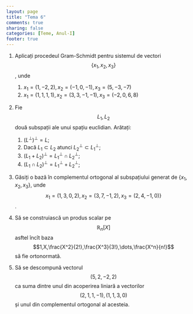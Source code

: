 ```yaml
---
layout: page
title: "Tema 6"
comments: true
sharing: false
categories: [Teme, Anul-I]
footer: true
---
```


1. Aplicați procedeul Gram-Schmidt pentru sistemul de vectori
   $$\{x_1,x_2,x_3\}$$, unde
   1. $x_1=(1,-2,2), x_2=(-1,0,-1),x_3=(5,-3,-7)$
   2. $x_1=(1,1,1,1),x_2=(3,3,-1,-1),x_3=(-2,0,6,8)$

2. Fie $$L_1,L_2$$ două subspații ale unui spațiu euclidian. Arătați:
   1. $\left(L^\perp\right)^\perp = L$;
   2. Dacă $L_1 \subset L_2$ atunci $L_2^\perp \subset L_1^\perp$;
   3. $(L_1+L_2)^\perp=L_1^\perp \cap L_2^\perp$;
   4. $(L_1 \cap L_2)^\perp = L_1^\perp + L_2^\perp$;

3. Găsiți o bază în complementul ortogonal al subspațiului generat de
   $\{x_1,x_2,x_3\}$, unde $$x_1=(1,3,0,2),x_2=(3,7,-1,2),x_3=(2,4,-1,0)\}$$.

4. Să se construiască un produs scalar pe $$\mathbb{R}_n[X]$$ asftel încît baza $$1,X,\frac{X^2}{2!},\frac{X^3}{3!},\dots,\frac{X^n}{n!}$$
    să fie ortonormată.

5. Să se descompună vectorul $$(5,2,-2,2)$$ ca suma dintre unul din acoperirea
   liniară a vectorilor $$(2,1,1,-1),(1,1,3,0)$$ și unul din complementul
   ortogonal al acesteia.
